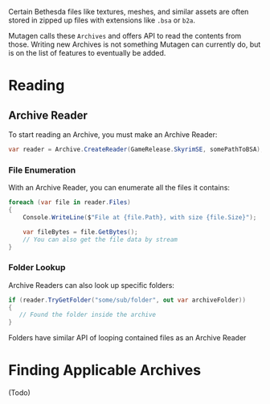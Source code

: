 Certain Bethesda files like textures, meshes, and similar assets are often stored in zipped up files with extensions like `.bsa` or `b2a`.

Mutagen calls these `Archives` and offers API to read the contents from those.   Writing new Archives is not something Mutagen can currently do, but is on the list of features to eventually be added.

# Reading
## Archive Reader
To start reading an Archive, you must make an Archive Reader:
```cs
var reader = Archive.CreateReader(GameRelease.SkyrimSE, somePathToBSA);
```

### File Enumeration
With an Archive Reader, you can enumerate all the files it contains:
```cs
foreach (var file in reader.Files)
{
    Console.WriteLine($"File at {file.Path}, with size {file.Size}");

    var fileBytes = file.GetBytes();
    // You can also get the file data by stream
}
```

### Folder Lookup
Archive Readers can also look up specific folders:
```cs
if (reader.TryGetFolder("some/sub/folder", out var archiveFolder))
{
   // Found the folder inside the archive
}
```

Folders have similar API of looping contained files as an Archive Reader

# Finding Applicable Archives
(Todo)